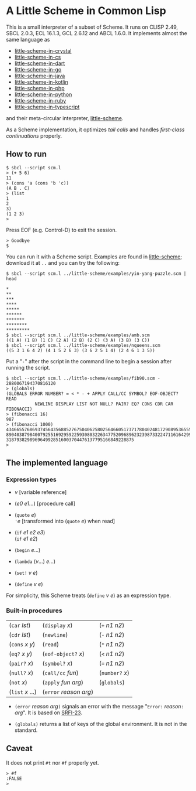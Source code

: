 # A Little Scheme in Common Lisp

This is a small interpreter of a subset of Scheme.
It runs on CLISP 2.49, SBCL 2.0.3, ECL 16.1.3, GCL 2.6.12 and ABCL 1.6.0.
It implements almost the same language as

- [little-scheme-in-crystal](https://github.com/nukata/little-scheme-in-crystal)
- [little-scheme-in-cs](https://github.com/nukata/little-scheme-in-cs)
- [little-scheme-in-dart](https://github.com/nukata/little-scheme-in-dart)
- [little-scheme-in-go](https://github.com/nukata/little-scheme-in-go)
- [little-scheme-in-java](https://github.com/nukata/little-scheme-in-java)
- [little-scheme-in-kotlin](https://github.com/nukata/little-scheme-in-kotlin)
- [little-scheme-in-php](https://github.com/nukata/little-scheme-in-php)
- [little-scheme-in-python](https://github.com/nukata/little-scheme-in-python)
- [little-scheme-in-ruby](https://github.com/nukata/little-scheme-in-ruby)
- [little-scheme-in-typescript](https://github.com/nukata/little-scheme-in-typescript)

and their meta-circular interpreter, 
[little-scheme](https://github.com/nukata/little-scheme).

As a Scheme implementation, 
it optimizes _tail calls_ and handles _first-class continuations_ properly.

## How to run

```
$ sbcl --script scm.l
> (+ 5 6)
11
> (cons 'a (cons 'b 'c))
(A B . C)
> (list
1
2
3)
(1 2 3)
> 
```

Press EOF (e.g. Control-D) to exit the session.

```
> Goodbye
$ 
```

You can run it with a Scheme script.
Examples are found in 
[little-scheme](https://github.com/nukata/little-scheme);
download it at `..` and you can try the following:

```
$ sbcl --script scm.l ../little-scheme/examples/yin-yang-puzzle.scm | head

*
**
***
****
*****
******
*******
********
*********
$ sbcl --script scm.l ../little-scheme/examples/amb.scm
((1 A) (1 B) (1 C) (2 A) (2 B) (2 C) (3 A) (3 B) (3 C))
$ sbcl --script scm.l ../little-scheme/examples/nqueens.scm
((5 3 1 6 4 2) (4 1 5 2 6 3) (3 6 2 5 1 4) (2 4 6 1 3 5))
```

Put a "`-`" after the script in the command line to begin a session 
after running the script.

```
$ sbcl --script scm.l ../little-scheme/examples/fib90.scm -
2880067194370816120
> (globals)
(GLOBALS ERROR NUMBER? = < * - + APPLY CALL/CC SYMBOL? EOF-OBJECT? READ
           NEWLINE DISPLAY LIST NOT NULL? PAIR? EQ? CONS CDR CAR FIBONACCI)
> (fibonacci 16)
987
> (fibonacci 1000)
43466557686937456435688527675040625802564660517371780402481729089536555417949051
89040387984007925516929592259308032263477520968962323987332247116164299644090653
3187938298969649928516003704476137795166849228875
> 
```


## The implemented language

### Expression types

- _v_  [variable reference]

- (_e0_ _e1_...)  [procedure call]

- (`quote` _e_)  
  `'`_e_ [transformed into (`quote` _e_) when read]

- (`if` _e1_ _e2_ _e3_)  
  (`if` _e1_ _e2_)

- (`begin` _e_...)

- (`lambda` (_v_...) _e_...)

- (`set!` _v_ _e_)

- (`define` _v_ _e_)

For simplicity, this Scheme treats (`define` _v_ _e_) as an expression type.


### Built-in procedures

|                   |                          |                 |
|:------------------|:-------------------------|:----------------|
| (`car` _lst_)     | (`display` _x_)          | (`+` _n1_ _n2_) |
| (`cdr` _lst_)     | (`newline`)              | (`-` _n1_ _n2_) |
| (`cons` _x_ _y_)  | (`read`)                 | (`*` _n1_ _n2_) |
| (`eq?` _x_ _y_)   | (`eof-object?` _x_)      | (`<` _n1_ _n2_) |
| (`pair?` _x_)     | (`symbol?` _x_)          | (`=` _n1_ _n2_) |
| (`null?` _x_)     | (`call/cc` _fun_)        | (`number?` _x_) |
| (`not` _x_)       | (`apply` _fun_ _arg_)    | (`globals`)     |
| (`list` _x_ ...)  | (`error` _reason_ _arg_) |                 |

- `(error` _reason_ _arg_`)` signals an error with the message
  "`Error:` _reason_`:` _arg_".
  It is based on [SRFI-23](https://srfi.schemers.org/srfi-23/srfi-23.html).

- `(globals)` returns a list of keys of the global environment.
  It is not in the standard.


## Caveat

It does not print `#t` nor `#f` properly yet.

```
> #f
:FALSE
> 
```
